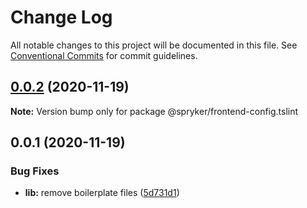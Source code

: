 # Change Log

All notable changes to this project will be documented in this file.
See [Conventional Commits](https://conventionalcommits.org) for commit guidelines.

## [0.0.2](https://github.com/spryker/frontend-configs/compare/@spryker/frontend-config.tslint@0.0.1...@spryker/frontend-config.tslint@0.0.2) (2020-11-19)

**Note:** Version bump only for package @spryker/frontend-config.tslint





## 0.0.1 (2020-11-19)


### Bug Fixes

* **lib:** remove boilerplate files ([5d731d1](https://github.com/spryker/frontend-configs/commit/5d731d17322358a2eb3ff41cd397f2538cfe43ad))
